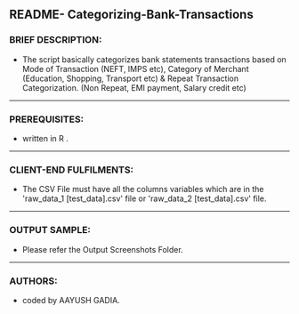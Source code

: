 ## README- Categorizing-Bank-Transactions

### **BRIEF DESCRIPTION:**

  - The script basically categorizes bank statements transactions based on Mode of Transaction (NEFT, IMPS etc), Category of Merchant (Education, Shopping, Transport etc) & Repeat Transaction Categorization. (Non Repeat, EMI payment, Salary credit etc) 

-------------------------------------------------------------------------------------------------------------------


### **PREREQUISITES:**

  - written in R .

-------------------------------------------------------------------------------------------------------------------


### **CLIENT-END FULFILMENTS:**
  - The CSV File must have all the columns variables which are in the 'raw_data_1 [test_data].csv' file or 'raw_data_2 [test_data].csv' file.


-------------------------------------------------------------------------------------------------------------------	

### **OUTPUT SAMPLE:**  
  -	Please refer the Output Screenshots Folder.
  
-------------------------------------------------------------------------------------------------------------------	

### **AUTHORS:**  

  -	coded by AAYUSH GADIA.			  

